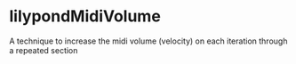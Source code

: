 # lilypondMidiVolume
A technique to increase the midi volume (velocity) on each iteration through a repeated section
